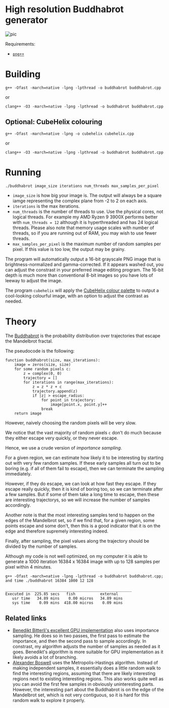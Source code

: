 High resolution Buddhabrot generator
====================================

![pic](https://pics.dllu.net/file/dllu-pics/cubehelix_buddhabrot_512_16384_2000_1024.png)

Requirements:

* [`png++`](https://www.nongnu.org/pngpp/)

# Building

```
g++ -Ofast -march=native -lpng -lpthread -o buddhabrot buddhabrot.cpp
```

or

```
clang++ -O3 -march=native -lpng -lpthread -o buddhabrot buddhabrot.cpp
```

## Optional: CubeHelix colouring

```
g++ -Ofast -march=native -lpng -o cubehelix cubehelix.cpp
```

or

```
clang++ -O3 -march=native -lpng -lpthread -o buddhabrot buddhabrot.cpp
```

# Running

```
./buddhabrot image_size iterations num_threads max_samples_per_pixel
```

* `image_size` is how big your image is. The output will always be a square iamge representing the complex plane from -2 to 2 on each axis.
* `iterations` is the max iterations.
* `num_threads` is the number of threads to use. Use the physical cores, not logical threads. For example my AMD Ryzen 9 3900X performs better with `num_threads = 12` although it is hyperthreaded and has 24 logical threads. Please also note that memory usage scales with number of threads, so if you are running out of RAM, you may wish to use fewer threads.
* `max_samples_per_pixel` is the maximum number of random samples per pixel. If this value is too low, the output may be grainy.

The program will automatically output a 16-bit grayscale PNG image that is brightness-normalized and gamma-corrected.
If it appears washed out, you can adjust the constrast in your preferred image editing program.
The 16-bit depth is much more than conventional 8-bit images so you have lots of leeway to adjust the image.

The program `cubehelix` will apply the [CubeHelix colour palette](http://www.mrao.cam.ac.uk/~dag/CUBEHELIX/) to output a cool-looking colourful image, with an option to adjust the contrast as needed.

# Theory

The [Buddhabrot](https://en.wikipedia.org/wiki/Buddhabrot) is the probability distribution over trajectories that escape the Mandelbrot fractal.

The pseudocode is the following:

```
function buddhabrot(size, max_iterations):
    image = zeros(size, size)
    for some random pixels c:
        z = complex(0, 0)
        trajectory = []
        for iterations in range(max_iterations):
            z = z * z + c
            trajectory.append(z)
            if |z| > escape_radius:
                for point in trajectory:
                    image[point.x, point.y]++
                break
    return image
```

However, naively choosing the random pixels will be very slow.

We notice that the vast majority of random pixels `c` don't do much because they either escape very quickly, or they never escape.

Hence, we use a crude version of _importance sampling_.

For a given region, we can estimate how likely it to be interesting by starting out with very few random samples. If these early samples all turn out to be boring (e.g. if all of them fail to escape), then we can terminate the sampling immediately.

However, if they do escape, we can look at how fast they escape. If they escape really quickly, then it is kind of boring too, so we can terminate after a few samples. But if some of them take a long time to escape, then these are interesting trajectorys, so we will increase the number of samples accordingly.

Another note is that the most interesting samples tend to happen on the edges of the Mandelbrot set, so if we find that, for a given region, some points escape and some don't, then this is a good indicator that it is on the edge and therefore supremely interesting indeed.

Finally, after sampling, the pixel values along the trajectory should be divided by the number of samples.

Although my code is not well optimized, on my computer it is able to generate a 1000 iteration 16384 x 16384 image with up to 128 samples per pixel within 4 minutes.

```
g++ -Ofast -march=native -lpng -lpthread -o buddhabrot buddhabrot.cpp; and time ./buddhabrot 16384 1000 12 128

________________________________________________________
Executed in  225.85 secs   fish           external
   usr time   34.89 mins    0.00 micros   34.89 mins
   sys time    0.09 mins  418.00 micros    0.09 mins
```

## Related links

* [Benedikt Bitterli's excellent GPU implementation](https://benedikt-bitterli.me/buddhabrot/) also uses importance sampling. He does so in two passes, the first pass to estimate the importance, and then the second pass to sample accordingly. In constrast, my algorithm adjusts the number of samples as needed as it goes. Benedikt's algorithm is more suitable for GPU implementation as it likely avoids a lot of branching.
* [Alexander Boswell](http://www.steckles.com/buddha/) uses the Metropolis-Hastings algorithm. Instead of making independent samples, it essentially does a little random walk to find the interesting regions, assuming that there are likely interesting regions next to existing interesting regions. This also works quite well as you can avoid the first few samples in obviously uninteresting parts. However, the interesting part about the Buddhabrot is on the edge of the Mandelbrot set, which is not very contiguous, so it is hard for this random walk to explore it properly.

